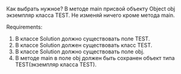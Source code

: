 Как выбрать нужное?
В методе main присвой объекту Object obj экземпляр класса TEST.
Не изменяй ничего кроме метода main.


Requirements:
1. В классе Solution должно существовать поле TEST.
2. В классе Solution должен существовать класс TEST.
3. В классе Solution должно существовать поле obj.
4. В методе main в поле obj должен быть сохранен объект типа TEST(экземпляр класса TEST).
